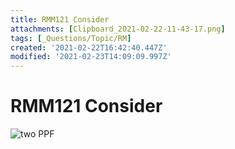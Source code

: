 ```yaml
---
title: RMM121 Consider
attachments: [Clipboard_2021-02-22-11-43-17.png]
tags: [_Questions/Topic/RM]
created: '2021-02-22T16:42:40.447Z'
modified: '2021-02-23T14:09:09.997Z'
---
```


# RMM121 Consider

![two PPF](..attachments/)
